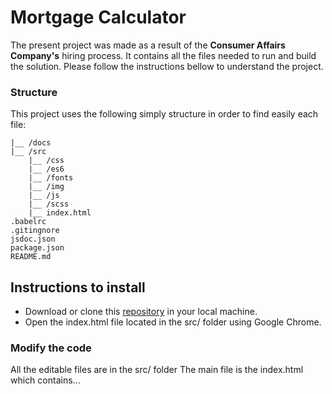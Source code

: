 # Mortgage Calculator

The present project was made as a result of the **Consumer Affairs Company's** hiring process. It contains all the files needed to run and build the solution. Please follow the instructions bellow to understand the project.

### Structure
This project uses the following simply structure in order to find easily each file:

    |__ /docs
    |__ /src
        |__ /css
        |__ /es6
        |__ /fonts
        |__ /img
        |__ /js
        |__ /scss
        |__ index.html
    .babelrc
    .gitingnore
    jsdoc.json
    package.json
    README.md

## Instructions to install
- Download or clone this [repository](https://github.com/CarlosAngulo/Mortgage-Calculator.git) in your local machine.
- Open the index.html file located in the src/ folder using Google Chrome.

### Modify the code
All the editable files are in the src/ folder
The main file is the index.html which contains...

